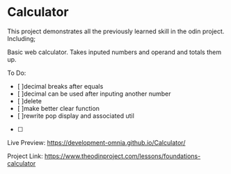 # Calculator

This project demonstrates all the previously learned skill in the odin project. Including;


Basic web calculator. Takes inputed numbers and operand and totals them up.

To Do:

- [ ]decimal breaks after equals
- [ ]decimal can be used after inputing another number
- [ ]delete 
- [ ]make better clear function
- [ ]rewrite pop display and associated util
- [ ]




Live Preview: https://development-omnia.github.io/Calculator/

Project Link: https://www.theodinproject.com/lessons/foundations-calculator



